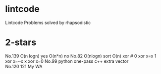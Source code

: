 # lintcode
Lintcode Problems solved by rhapsodistic 

# 2-stars

No.139  O(n logn) yes O(n*n) no
No.82  O(nlogn) sort  O(n)  xor   # 0 xor x=x   1 xor x=~x   x xor x=0
No.99  python  one-pass   c++  extra vector  
No.120 121   My WA 
